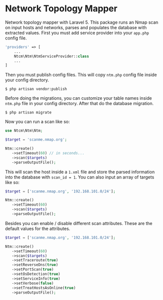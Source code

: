 # Network Topology Mapper

Network topology mapper with Laravel 5. This package runs an Nmap scan on input hosts and networks, parses and populates the database with extracted values. First you must add service provider into your `app.php` config file.
```php
'providers' => [
    ...
    Ntcm\Ntm\NtmServiceProvider::class
    ...
]
```

Then you must publish config files. This will copy `ntm.php` config file inside your config directory.
```
$ php artisan vendor:publish
```

Before doing the migrations, you can customize your table names inside `ntm.php` file in your config directory. After that do the database migration.
```
$ php artisan migrate
```

Now you can run a scan like so:
```php
use Ntcm\Ntm\Ntm;

$target = 'scanme.nmap.org';

Ntm::create()
   ->setTimeout(60) // in seconds...
   ->scan($targets)
   ->parseOutputFile();
```

This will scan the host inside a `1.xml` file and store the parsed information into the database with `scan_id = 1`. You can also input an array of targets like so: 
```php
$target = ['scanme.nmap.org', '192.168.101.0/24'];

Ntm::create()
   ->setTimeout(60)
   ->scan($targets)
   ->parseOutputFile();
```

Besides you can enable / disable different scan attributes. These are the default values for the attributes.
```php
$target = ['scanme.nmap.org', '192.168.101.0/24'];

Ntm::create()
   ->setTimeout(60)
   ->scan($targets)
   ->setTraceroute(true)
   ->setReverseDns(true)
   ->setPortScan(true)
   ->setOsDetection(true)
   ->setServiceInfo(true)
   ->setVerbose(false)
   ->setTreatHostsAsOnline(true)
   ->parseOutputFile();
```

